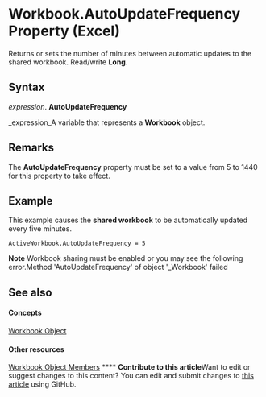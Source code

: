 
# Workbook.AutoUpdateFrequency Property (Excel)

Returns or sets the number of minutes between automatic updates to the shared workbook. Read/write  **Long**.


## Syntax

 _expression_. **AutoUpdateFrequency**

 _expression_A variable that represents a  **Workbook** object.


## Remarks

The  **AutoUpdateFrequency** property must be set to a value from 5 to 1440 for this property to take effect.


## Example

This example causes the  **shared workbook** to be automatically updated every five minutes.


```
ActiveWorkbook.AutoUpdateFrequency = 5
```


**Note**  Workbook sharing must be enabled or you may see the following error.Method 'AutoUpdateFrequency' of object '_Workbook' failed


## See also


#### Concepts


 [Workbook Object](8c00aa60-c974-eed3-0812-3c9625eb0d4c.md)
#### Other resources


 [Workbook Object Members](dce102a3-25de-3ff4-2ce5-bc56e08baca7.md)
****   **Contribute to this article**Want to edit or suggest changes to this content? You can edit and submit changes to  [this article](https://github.com/jhershey00/VBA_Excel_Test/OpenXMLCon/articles/dfded5c8-94d6-8a0f-24c1-248bd502850b.md) using GitHub.

